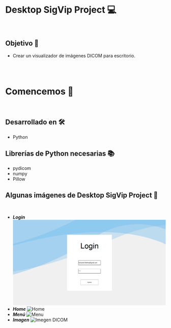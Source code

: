 # Desktop SigVip Project 💻
<br>

## Objetivo 🎯
* Crear un visualizador de imágenes DICOM para escritorio.
<br>
<br>

# Comencemos 🚀
<br>

## Desarrollado en 🛠️
* Python

## Librerías de Python necesarias 📚 
* pydicom
* numpy
* Pillow

## Algunas imágenes de Desktop SigVip Project 🚧
<br>

- ***Login*** 
![Login](img/Login.png)
- ***Home*** 
![Home](img/Interfaz.png)
- ***Menú*** 
![Menu](img/Menu.png)
- ***Imagen*** 
![Imegen DICOM](img/Image.png)